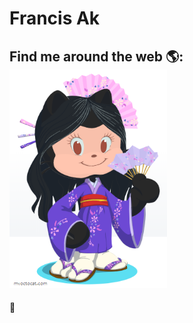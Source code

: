 # Francis Ak




## Find me around the web 🌎: <a href="https://github.com/Francis-Akemi"><img src="https://github.com/Francis-Akemi/Francis-Akemi/blob/master/octafran.png" width="50%"></a>

<!-- - Sharing updates on <a href="https://www.linkedin.com/in/luizefsimoes2020/">LinkedIn</a>--> 💼
